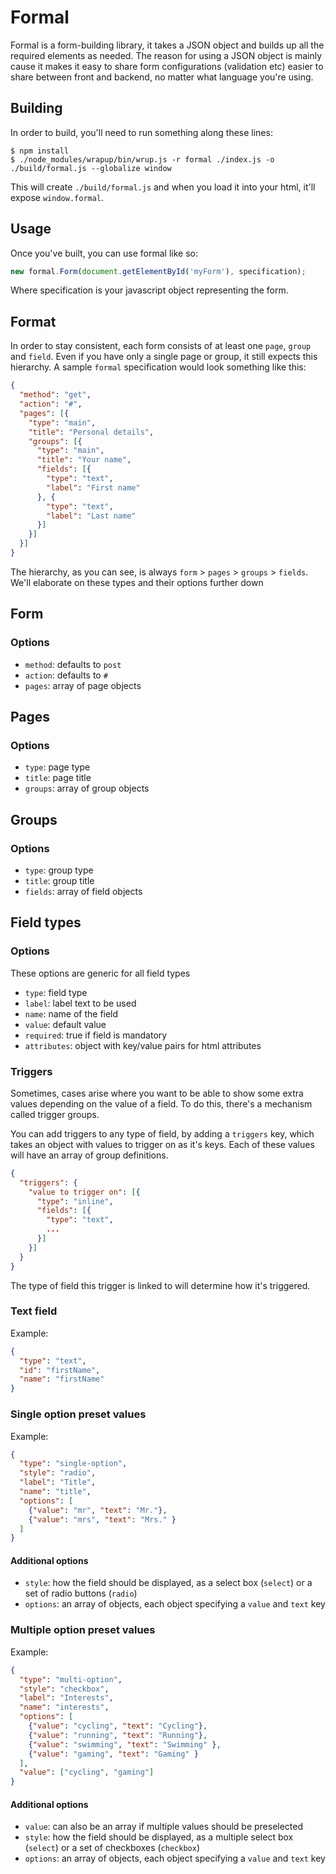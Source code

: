 # Formal

Formal is a form-building library, it takes a JSON object and builds up all the
required elements as needed. The reason for using a JSON object is mainly cause
it makes it easy to share form configurations (validation etc) easier to share
between front and backend, no matter what language you're using.

## Building

In order to build, you'll need to run something along these lines:

```shell
$ npm install
$ ./node_modules/wrapup/bin/wrup.js -r formal ./index.js -o ./build/formal.js --globalize window
```

This will create `./build/formal.js` and when you load it into your html, it'll
expose `window.formal`.

## Usage

Once you've built, you can use formal like so:

```javascript
new formal.Form(document.getElementById('myForm'), specification);
```

Where specification is your javascript object representing the form.

## Format

In order to stay consistent, each form consists of at least one `page`, `group`
and `field`. Even if you have only a single page or group, it still expects this
hierarchy. A sample `formal` specification would look something like this:

```json
{
  "method": "get",
  "action": "#",
  "pages": [{
    "type": "main",
    "title": "Personal details",
    "groups": [{
      "type": "main",
      "title": "Your name",
      "fields": [{
        "type": "text",
        "label": "First name"
      }, {
        "type": "text",
        "label": "Last name"
      }]
    }]
  }]
}
```

The hierarchy, as you can see, is always `form` > `pages` > `groups` > `fields`.
We'll elaborate on these types and their options further down

## Form

### Options

- `method`: defaults to `post`
- `action`: defaults to `#`
- `pages`: array of page objects

## Pages

### Options

- `type`: page type
- `title`: page title
- `groups`: array of group objects

## Groups

### Options

- `type`: group type
- `title`: group title
- `fields`: array of field objects

## Field types

### Options

These options are generic for all field types

- `type`: field type
- `label`: label text to be used
- `name`: name of the field
- `value`: default value
- `required`: true if field is mandatory
- `attributes`: object with key/value pairs for html attributes

### Triggers

Sometimes, cases arise where you want to be able to show some extra values
depending on the value of a field. To do this, there's a mechanism called
trigger groups.

You can add triggers to any type of field, by adding a `triggers` key, which
takes an object with values to trigger on as it's keys. Each of these values
will have an array of group definitions.

```json
{
  "triggers": {
    "value to trigger on": [{
      "type": "inline",
      "fields": [{
        "type": "text",
        ...
      }]
    }]
  }
}
```

The type of field this trigger is linked to will determine how it's triggered.

### Text field

Example:

```json
{
  "type": "text",
  "id": "firstName",
  "name": "firstName"
}
```

### Single option preset values

Example:

```json
{
  "type": "single-option",
  "style": "radio",
  "label": "Title",
  "name": "title",
  "options": [
    {"value": "mr", "text": "Mr."},
    {"value": "mrs", "text": "Mrs." }
  ]
}
```

#### Additional options

- `style`: how the field should be displayed, as a select box (`select`) or a
  set of radio buttons (`radio`)
- `options`: an array of objects, each object specifying a `value` and `text`
  key

### Multiple option preset values

Example:

```json
{
  "type": "multi-option",
  "style": "checkbox",
  "label": "Interests",
  "name": "interests",
  "options": [
    {"value": "cycling", "text": "Cycling"},
    {"value": "running", "text": "Running"},
    {"value": "swimming", "text": "Swimming" },
    {"value": "gaming", "text": "Gaming" }
  ],
  "value": ["cycling", "gaming"]
}
```

#### Additional options

- `value`: can also be an array if multiple values should be preselected
- `style`: how the field should be displayed, as a multiple select box
  (`select`) or a set of checkboxes (`checkbox`)
- `options`: an array of objects, each object specifying a `value` and `text`
  key

